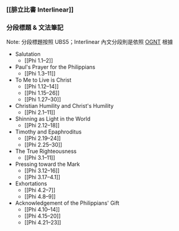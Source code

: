 
### [[腓立比書 Interlinear]]

### 分段標題 & 文法筆記
Note: 分段標題按照 UBS5；Interlinear 內文分段則是依照 [OGNT](https://github.com/eliranwong/OpenGNT) 根據
- Salutation
	- [[Phi 1.1–2]]
- Paul's Prayer for the Philippians
	- [[Phi 1.3–11]]
- To Me to Live is Christ
	- [[Phi 1.12–14]]
	- [[Phi 1.15–26]]
	- [[Phi 1.27–30]]
- Christian Humility and Christ's Humility
	- [[Phi 2.1–11]]
- Shinning as Light in the World
	- [[Phi 2.12–18]]
- Timothy and Epaphroditus
	- [[Phi 2.19–24]]
	- [[Phi 2.25–30]]
- The True Righteousness
	- [[Phi 3.1–11]]
- Pressing toward the Mark
	- [[Phi 3.12–16]]
	- [[Phi 3.17–4.1]]
- Exhortations
	- [[Phi 4.2–7]]
	- [[Phi 4.8–9]]
- Acknowledgement of the Philippians' Gift
	- [[Phi 4.10–14]]
	- [[Phi 4.15–20]]
	- [[Phi 4.21–23]]

